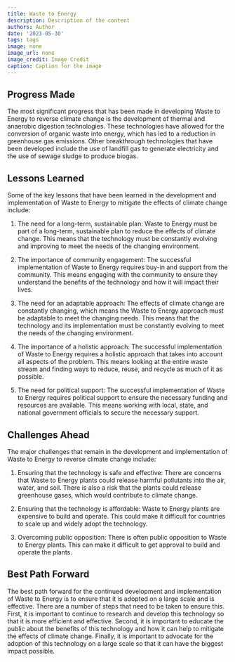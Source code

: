 ```yaml
---
title: Waste to Energy
description: Description of the content
authors: Author
date: '2023-05-30'
tags: tags
image: none
image_url: none
image_credit: Image Credit
caption: Caption for the image
---
```


## Progress Made

The most significant progress that has been made in developing Waste to Energy to reverse climate change is the development of thermal and anaerobic digestion technologies. These technologies have allowed for the conversion of organic waste into energy, which has led to a reduction in greenhouse gas emissions. Other breakthrough technologies that have been developed include the use of landfill gas to generate electricity and the use of sewage sludge to produce biogas.

## Lessons Learned

Some of the key lessons that have been learned in the development and implementation of Waste to Energy to mitigate the effects of climate change include:

1. The need for a long-term, sustainable plan: Waste to Energy must be part of a long-term, sustainable plan to reduce the effects of climate change. This means that the technology must be constantly evolving and improving to meet the needs of the changing environment.

2. The importance of community engagement: The successful implementation of Waste to Energy requires buy-in and support from the community. This means engaging with the community to ensure they understand the benefits of the technology and how it will impact their lives.

3. The need for an adaptable approach: The effects of climate change are constantly changing, which means the Waste to Energy approach must be adaptable to meet the changing needs. This means that the technology and its implementation must be constantly evolving to meet the needs of the changing environment.

4. The importance of a holistic approach: The successful implementation of Waste to Energy requires a holistic approach that takes into account all aspects of the problem. This means looking at the entire waste stream and finding ways to reduce, reuse, and recycle as much of it as possible.

5. The need for political support: The successful implementation of Waste to Energy requires political support to ensure the necessary funding and resources are available. This means working with local, state, and national government officials to secure the necessary support.

## Challenges Ahead

The major challenges that remain in the development and implementation of Waste to Energy to reverse climate change include:

1. Ensuring that the technology is safe and effective: There are concerns that Waste to Energy plants could release harmful pollutants into the air, water, and soil. There is also a risk that the plants could release greenhouse gases, which would contribute to climate change.

2. Ensuring that the technology is affordable: Waste to Energy plants are expensive to build and operate. This could make it difficult for countries to scale up and widely adopt the technology.

3. Overcoming public opposition: There is often public opposition to Waste to Energy plants. This can make it difficult to get approval to build and operate the plants.

## Best Path Forward

The best path forward for the continued development and implementation of Waste to Energy is to ensure that it is adopted on a large scale and is effective. There are a number of steps that need to be taken to ensure this. First, it is important to continue to research and develop this technology so that it is more efficient and effective. Second, it is important to educate the public about the benefits of this technology and how it can help to mitigate the effects of climate change. Finally, it is important to advocate for the adoption of this technology on a large scale so that it can have the biggest impact possible.
